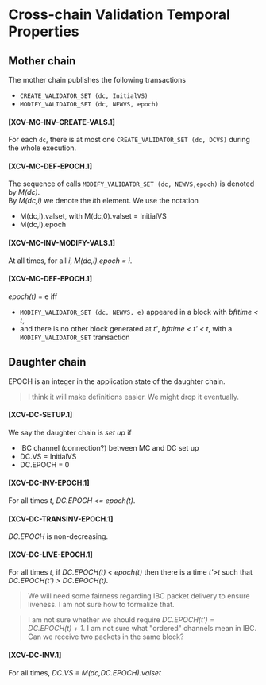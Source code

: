 # Cross-chain Validation Temporal Properties

## Mother chain

The mother chain publishes the following transactions
- `CREATE_VALIDATOR_SET (dc, InitialVS)`
- `MODIFY_VALIDATOR_SET (dc, NEWVS, epoch)`

#### [XCV-MC-INV-CREATE-VALS.1]
For each `dc`, there is at most one `CREATE_VALIDATOR_SET (dc, DCVS)` during the whole execution.

#### [XCV-MC-DEF-EPOCH.1]
The sequence of calls `MODIFY_VALIDATOR_SET (dc, NEWVS,epoch)` is denoted 
by *M(dc)*.  
By *M(dc,i)* we denote the *i*th element. We use the notation
- M(dc,i).valset, with M(dc,0).valset = InitialVS
- M(dc,i).epoch


#### [XCV-MC-INV-MODIFY-VALS.1]
At all times, for all *i*, *M(dc,i).epoch = i*.

#### [XCV-MC-DEF-EPOCH.1]

*epoch(t)* = e iff 
- `MODIFY_VALIDATOR_SET (dc, NEWVS, e)` appeared in a
block with *bfttime < t*, 
- and there is no other block
generated at *t'*,  *bfttime < t' < t*, with a `MODIFY_VALIDATOR_SET` transaction

## Daughter chain

EPOCH is an integer in the application state of the daughter chain.  

> I think it will make definitions easier. We might drop it eventually.

#### [XCV-DC-SETUP.1]

We say the daughter chain is *set up* if
- IBC channel (connection?) between MC and DC set up
- DC.VS = InitialVS
- DC.EPOCH = 0

#### [XCV-DC-INV-EPOCH.1]
For all times *t*, *DC.EPOCH <= epoch(t)*.

#### [XCV-DC-TRANSINV-EPOCH.1]
*DC.EPOCH* is non-decreasing.

#### [XCV-DC-LIVE-EPOCH.1]
For all times *t*, if *DC.EPOCH(t) < epoch(t)* then there is a time *t'>t* such that *DC.EPOCH(t') > DC.EPOCH(t)*.

> We will need some fairness regarding IBC packet delivery to ensure liveness. I am not sure how to formalize that. 

> I am not sure whether we should require *DC.EPOCH(t') = DC.EPOCH(t) + 1*. I am not sure what "ordered" channels mean in IBC. Can we receive two packets in the same block?

#### [XCV-DC-INV.1]
For all times, *DC.VS = M(dc,DC.EPOCH).valset* 
